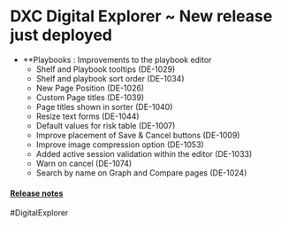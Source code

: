 # DXC Digital Explorer ~ New release just deployed

- **Playbooks : Improvements to the playbook editor
  - Shelf and Playbook tooltips (DE-1029)
  - Shelf and playbook sort order (DE-1034)
  - New Page Position (DE-1026) 
  - Custom Page titles (DE-1039)
  - Page titles shown in sorter (DE-1040)
  - Resize text forms (DE-1044)
  - Default values for risk table (DE-1007)
  - Improve placement of Save & Cancel buttons (DE-1009)
  - Improve image compression option (DE-1053)
  - Added active session validation within the editor (DE-1033)
  - Warn on cancel (DE-1074)
  - Search by name on Graph and Compare pages (DE-1024)


#### [Release notes](https://github.com/dxc-technology/dxc-digitalexplorer/blob/master/ReleaseNotes/2019.10.22.md)

#DigitalExplorer